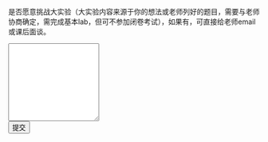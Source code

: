 是否愿意挑战大实验（大实验内容来源于你的想法或老师列好的题目，需要与老师协商确定，需完成基本lab，但可不参加闭卷考试），如果有，可直接给老师email或课后面谈。
<div class="active-code">
<textarea rows="10" clos="100"></textarea>
<div><input class="action-submit" type="submit" value="提交"></input></div>
</div>
